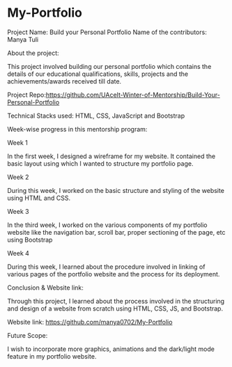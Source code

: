 # My-Portfolio

Project Name: Build your Personal Portfolio
Name of the contributors: Manya Tuli

About the project:

This project involved building our personal portfolio which contains the details of our educational qualifications, skills, projects and the achievements/awards received till date.

Project Repo:https://github.com/UAceIt-Winter-of-Mentorship/Build-Your-Personal-Portfolio

Technical Stacks used: HTML, CSS, JavaScript and  Bootstrap

Week-wise progress in this mentorship program:

Week 1
 
In the first week, I designed a wireframe for my website.  It contained the basic layout using which I wanted to structure my portfolio page.

Week 2

During this week, I worked on the basic structure and styling of the website using HTML and CSS.

Week 3

In the third week, I worked on the various components of my portfolio website like the navigation bar, scroll bar, proper sectioning of the page, etc using Bootstrap

Week 4

During this week, I learned about the procedure involved in linking of various pages of the portfolio website and the process for its deployment.

Conclusion & Website link:

Through this project, I learned about the process involved in the structuring and design of a website from scratch using HTML, CSS, JS, and Bootstrap.

Website link:  https://github.com/manya0702/My-Portfolio

Future Scope: 

I wish to incorporate more graphics, animations and the dark/light mode feature in my portfolio website.
